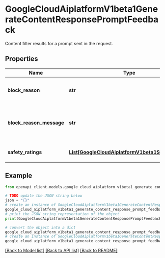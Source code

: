 # GoogleCloudAiplatformV1beta1GenerateContentResponsePromptFeedback

Content filter results for a prompt sent in the request.

## Properties

Name | Type | Description | Notes
------------ | ------------- | ------------- | -------------
**block_reason** | **str** | Output only. Blocked reason. | [optional] [readonly] 
**block_reason_message** | **str** | Output only. A readable block reason message. | [optional] [readonly] 
**safety_ratings** | [**List[GoogleCloudAiplatformV1beta1SafetyRating]**](GoogleCloudAiplatformV1beta1SafetyRating.md) | Output only. Safety ratings. | [optional] [readonly] 

## Example

```python
from openapi_client.models.google_cloud_aiplatform_v1beta1_generate_content_response_prompt_feedback import GoogleCloudAiplatformV1beta1GenerateContentResponsePromptFeedback

# TODO update the JSON string below
json = "{}"
# create an instance of GoogleCloudAiplatformV1beta1GenerateContentResponsePromptFeedback from a JSON string
google_cloud_aiplatform_v1beta1_generate_content_response_prompt_feedback_instance = GoogleCloudAiplatformV1beta1GenerateContentResponsePromptFeedback.from_json(json)
# print the JSON string representation of the object
print(GoogleCloudAiplatformV1beta1GenerateContentResponsePromptFeedback.to_json())

# convert the object into a dict
google_cloud_aiplatform_v1beta1_generate_content_response_prompt_feedback_dict = google_cloud_aiplatform_v1beta1_generate_content_response_prompt_feedback_instance.to_dict()
# create an instance of GoogleCloudAiplatformV1beta1GenerateContentResponsePromptFeedback from a dict
google_cloud_aiplatform_v1beta1_generate_content_response_prompt_feedback_from_dict = GoogleCloudAiplatformV1beta1GenerateContentResponsePromptFeedback.from_dict(google_cloud_aiplatform_v1beta1_generate_content_response_prompt_feedback_dict)
```
[[Back to Model list]](../README.md#documentation-for-models) [[Back to API list]](../README.md#documentation-for-api-endpoints) [[Back to README]](../README.md)


